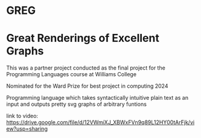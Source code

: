 # GREG
# Great Renderings of Excellent Graphs

This was a partner project conducted as the final project for the Programming Languages course at Williams College 

Nominated for the Ward Prize for best project in computing 2024

Programming language which takes syntactically intuitive plain text as an input and outputs pretty svg graphs of arbitrary funtions

link to video:
https://drive.google.com/file/d/12VWmiXJ_XBWxFVn9q89L12HY00tArFjk/view?usp=sharing

